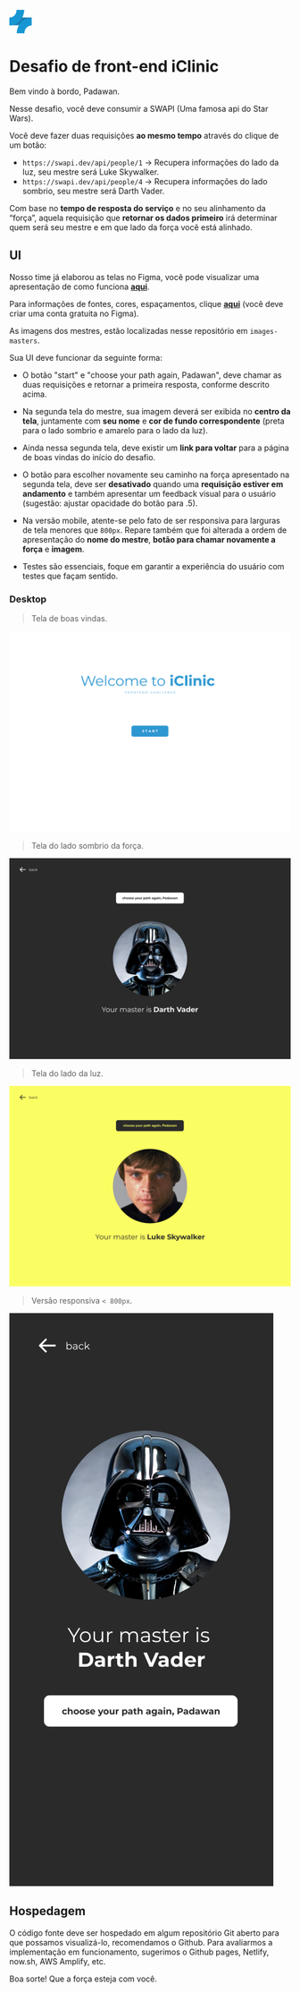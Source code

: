 ![Welcome](logo-small.png?raw=true "Bem vindo!")
# Desafio de front-end iClinic

Bem vindo à bordo, Padawan.

Nesse desafio, você deve consumir a SWAPI (Uma famosa api do Star Wars).

Você deve fazer duas requisições **ao mesmo tempo** através do clique de um botão:
- `https://swapi.dev/api/people/1`  -> Recupera informações do lado da luz, seu mestre será Luke Skywalker.
- `https://swapi.dev/api/people/4`  -> Recupera informações do lado sombrio, seu mestre será Darth Vader. 

Com base no **tempo de resposta do serviço** e no seu alinhamento da “força”, aquela requisição que **retornar os dados primeiro** irá determinar quem será seu mestre e em que lado da força você está alinhado.

## UI
Nosso time já elaborou as telas no Figma, você pode visualizar uma apresentação de como funciona [**aqui**](https://www.figma.com/proto/lvmezOyyLVXgUQxXGgcGT6/iClinic-Frontend-Challenge?node-id=5%3A5&scaling=min-zoom). 

Para informações de fontes, cores, espaçamentos, clique [**aqui**](https://www.figma.com/file/lvmezOyyLVXgUQxXGgcGT6/iClinic-Frontend-Challenge?node-id=0%3A1) (você deve criar uma conta gratuita no Figma).

As imagens dos mestres, estão localizadas nesse repositório em `images-masters`.

Sua UI deve funcionar da seguinte forma:

- O botão "start" e "choose your path again, Padawan", deve chamar as duas requisições e retornar a primeira resposta, conforme descrito acima. 

- Na segunda tela do mestre, sua imagem deverá ser exibida no **centro da tela**, juntamente com **seu nome** e **cor de fundo correspondente** (preta para o lado sombrio e amarelo para o lado da luz).

- Ainda nessa segunda tela, deve existir um **link para voltar** para a página de boas vindas do início do desafio.

- O botão para escolher novamente seu caminho na força apresentado na segunda tela, deve ser **desativado** quando uma **requisição estiver em andamento** e também apresentar um feedback visual para o usuário (sugestão: ajustar opacidade do botão para .5).

- Na versão mobile, atente-se pelo fato de ser responsiva para larguras de tela menores que `800px`.
Repare também que foi alterada a ordem de apresentação do **nome do mestre**, **botão para chamar novamente a força** e **imagem**.

- Testes são essenciais, foque em garantir a experiência do usuário com testes que façam sentido.

### Desktop

> Tela de boas vindas.

![Welcome](bem-vindo.png?raw=true "Bem vindo!")

> Tela do lado sombrio da força.

![Dark Side](dark-side.png?raw=true "Dark side")

> Tela do lado da luz.

![Light Side](light-side.png?raw=true "Light side")

>  Versão responsiva `< 800px`.

![Dark Side Mobile](dark-side-mobile.png?raw=true "Dark side mobile")

## Hospedagem
O código fonte deve ser hospedado em algum repositório Git aberto para que possamos visualizá-lo, recomendamos o Github.
Para avaliarmos a implementação em funcionamento, sugerimos o Github pages, Netlify, now.sh, AWS Amplify, etc.

Boa sorte! Que a força esteja com você.
